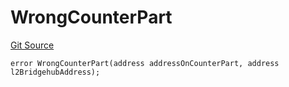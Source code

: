 # WrongCounterPart
[Git Source](https://github.com/matter-labs/zksync-contracts/blob/c6e73735b89a4b474234f6471e326125c9069f15/contracts/l1-contracts/bridgehub/L1BridgehubErrors.sol)


```solidity
error WrongCounterPart(address addressOnCounterPart, address l2BridgehubAddress);
```

